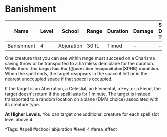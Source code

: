 # Banishment

| Name | Level | School | Range | Duration | Damage | Save DC & Type |
|------|-------|--------|-------|----------|--------|----------------|
| Banishment | 4 | Abjuration | 30 ft. | Timed | - | - |

One creature that you can see within range must succeed on a Charisma saving throw or be transported to a harmless demiplane for the duration. While there, the target has the {@condition Incapacitated|XPHB} condition. When the spell ends, the target reappears in the space it left or in the nearest unoccupied space if that space is occupied.

If the target is an Aberration, a Celestial, an Elemental, a Fey, or a Fiend, the target doesn't return if the spell lasts for 1 minute. The target is instead transported to a random location on a plane (DM's choice) associated with its creature type.

**At Higher Levels.** You can target one additional creature for each spell slot level above 4.

^Tags: #spell #school_abjuration #level_4 #area_effect